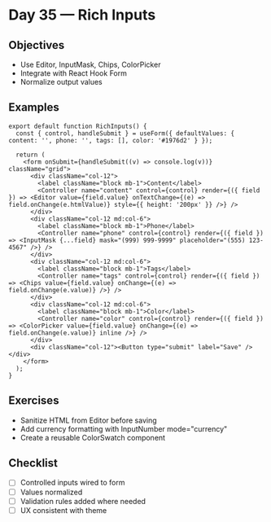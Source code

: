# Day 35 — Rich Inputs

## Objectives
- Use Editor, InputMask, Chips, ColorPicker
- Integrate with React Hook Form
- Normalize output values

## Examples
```tsx
export default function RichInputs() {
  const { control, handleSubmit } = useForm({ defaultValues: { content: '', phone: '', tags: [], color: '#1976d2' } });

  return (
    <form onSubmit={handleSubmit((v) => console.log(v))} className="grid">
      <div className="col-12">
        <label className="block mb-1">Content</label>
        <Controller name="content" control={control} render={({ field }) => <Editor value={field.value} onTextChange={(e) => field.onChange(e.htmlValue)} style={{ height: '200px' }} />} />
      </div>
      <div className="col-12 md:col-6">
        <label className="block mb-1">Phone</label>
        <Controller name="phone" control={control} render={({ field }) => <InputMask {...field} mask="(999) 999-9999" placeholder="(555) 123-4567" />} />
      </div>
      <div className="col-12 md:col-6">
        <label className="block mb-1">Tags</label>
        <Controller name="tags" control={control} render={({ field }) => <Chips value={field.value} onChange={(e) => field.onChange(e.value)} />} />
      </div>
      <div className="col-12 md:col-6">
        <label className="block mb-1">Color</label>
        <Controller name="color" control={control} render={({ field }) => <ColorPicker value={field.value} onChange={(e) => field.onChange(e.value)} inline />} />
      </div>
      <div className="col-12"><Button type="submit" label="Save" /></div>
    </form>
  );
}
```

## Exercises
- Sanitize HTML from Editor before saving
- Add currency formatting with InputNumber mode="currency"
- Create a reusable ColorSwatch component

## Checklist
- [ ] Controlled inputs wired to form
- [ ] Values normalized
- [ ] Validation rules added where needed
- [ ] UX consistent with theme